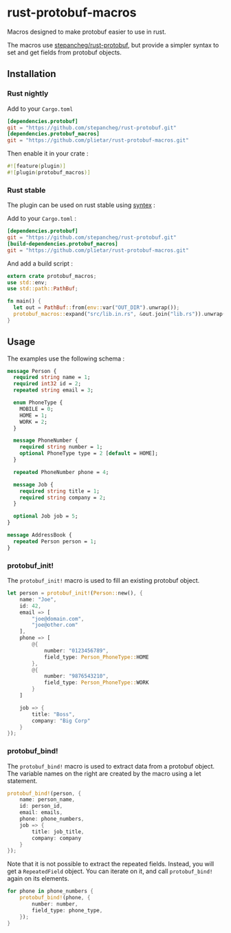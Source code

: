 # rust-protobuf-macros
Macros designed to make protobuf easier to use in rust.

The macros use [stepancheg/rust-protobuf](https://github.com/stepancheg/rust-protobuf),
but provide a simpler syntax to set and get fields from protobuf objects.

## Installation
### Rust nightly
Add to your `Cargo.toml`
```toml
[dependencies.protobuf]
git = "https://github.com/stepancheg/rust-protobuf.git"
[dependencies.protobuf_macros]
git = "https://github.com/plietar/rust-protobuf-macros.git"
```

Then enable it in your crate :
```rust
#![feature(plugin)]
#![plugin(protobuf_macros)]
```

### Rust stable
The plugin can be used on rust stable using [syntex](https://github.com/serde-rs/syntex) :

Add to your `Cargo.toml` :
```toml
[dependencies.protobuf]
git = "https://github.com/stepancheg/rust-protobuf.git"
[build-dependencies.protobuf_macros]
git = "https://github.com/plietar/rust-protobuf-macros.git"
```

And add a build script :
```rust
extern crate protobuf_macros;
use std::env;
use std::path::PathBuf;

fn main() {
  let out = PathBuf::from(env::var("OUT_DIR").unwrap());
  protobuf_macros::expand("src/lib.in.rs", &out.join("lib.rs")).unwrap();
}
```

## Usage
The examples use the following schema :
```protobuf
message Person {
  required string name = 1;
  required int32 id = 2;
  repeated string email = 3;

  enum PhoneType {
    MOBILE = 0;
    HOME = 1;
    WORK = 2;
  }

  message PhoneNumber {
    required string number = 1;
    optional PhoneType type = 2 [default = HOME];
  }

  repeated PhoneNumber phone = 4;

  message Job {
    required string title = 1;
    required string company = 2;
  }

  optional Job job = 5;
}

message AddressBook {
  repeated Person person = 1;
}
```

### protobuf_init!
The `protobuf_init!` macro is used to fill an existing protobuf object.

```rust
let person = protobuf_init!(Person::new(), {
    name: "Joe",
    id: 42,
    email => [
        "joe@domain.com",
        "joe@other.com"
    ],
    phone => [
        @{
            number: "0123456789",
            field_type: Person_PhoneType::HOME
        },
        @{
            number: "9876543210",
            field_type: Person_PhoneType::WORK
        }
    ]

    job => {
        title: "Boss",
        company: "Big Corp"
    }
});
```

### protobuf_bind!
The `protobuf_bind!` macro is used to extract data from a protobuf object.
The variable names on the right are created by the macro using a let statement.

```rust
protobuf_bind!(person, {
    name: person_name,
    id: person_id,
    email: emails,
    phone: phone_numbers,
    job => {
        title: job_title,
        company: company
    }
});
```

Note that it is not possible to extract the repeated fields. Instead, you will get
a `RepeatedField` object. You can iterate on it, and call `protobuf_bind!` again
on its elements.

```rust
for phone in phone_numbers {
    protobuf_bind!(phone, {
        number: number,
        field_type: phone_type,
    });
}
```

